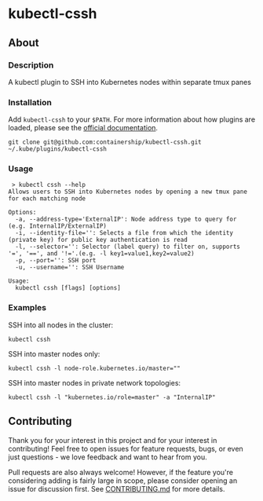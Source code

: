 # kubectl-cssh

## About

### Description
A kubectl plugin to SSH into Kubernetes nodes within separate tmux panes

### Installation
Add `kubectl-cssh` to your `$PATH`. For more information about how plugins are loaded, please see the [official documentation](https://kubernetes.io/docs/tasks/extend-kubectl/kubectl-plugins/).
```
git clone git@github.com:containership/kubectl-cssh.git ~/.kube/plugins/kubectl-cssh
```

### Usage
```
 > kubectl cssh --help
Allows users to SSH into Kubernetes nodes by opening a new tmux pane for each matching node

Options:
  -a, --address-type='ExternalIP': Node address type to query for (e.g. InternalIP/ExternalIP)
  -i, --identity-file='': Selects a file from which the identity (private key) for public key authentication is read
  -l, --selector='': Selector (label query) to filter on, supports '=', '==', and '!='.(e.g. -l key1=value1,key2=value2)
  -p, --port='': SSH port
  -u, --username='': SSH Username

Usage:
  kubectl cssh [flags] [options]
```

### Examples
SSH into all nodes in the cluster:
```
kubectl cssh
```

SSH into master nodes only:
```
kubectl cssh -l node-role.kubernetes.io/master=""
```

SSH into master nodes in private network topologies:
```
kubectl cssh -l "kubernetes.io/role=master" -a "InternalIP"
```

## Contributing
Thank you for your interest in this project and for your interest in contributing! Feel free to open issues for feature requests, bugs, or even just questions - we love feedback and want to hear from you.

Pull requests are also always welcome! However, if the feature you're considering adding is fairly large in scope, please consider opening an issue for discussion first.
See [CONTRIBUTING.md](/CONTRIBUTING.md) for more details.
